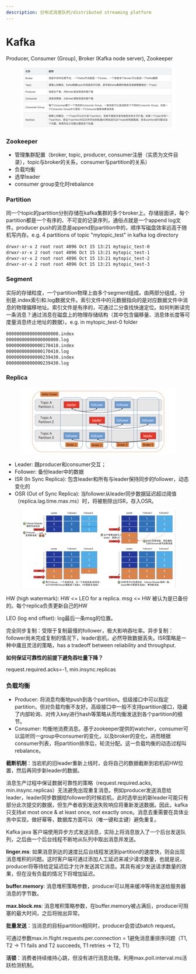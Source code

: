 ```yaml
---
description: 分布式消息队列/distributed streaming platform
---
```


# Kafka

Producer, Consumer (Group), Broker (Kafka node server), Zookeeper

<figure><img src="../.gitbook/assets/kafka components.png" alt="producer must specify the topic when pushing msgs"><figcaption></figcaption></figure>

### Zookeeper

* 管理集群配置（broker, topic, producer, consumer注册（实质为文件目录），topic与broker的关系，consumer与partition的关系）
* 负载均衡
* 选举leader
* consumer group变化时rebalance

### Partition

同一个topic的partition分别存储在kafka集群的多个broker上。存储层面讲，每个partition都是一个有序的、不可变的记录序列，通俗点就是一个append log文件。producer push的消息是append到partition中的，顺序写磁盘效率远高于随机写内存。e.g. 4 partitions of topic "mytopic\_test" in kafka log directory

```
drwxr-xr-x 2 root root 4096 Oct 15 13:21 mytopic_test-0
drwxr-xr-x 2 root root 4096 Oct 15 13:21 mytopic_test-1
drwxr-xr-x 2 root root 4096 Oct 15 13:21 mytopic_test-2
drwxr-xr-x 2 root root 4096 Oct 15 13:21 mytopic_test-3
```

### Segment

实际的存储粒度，一个partition物理上由多个segment组成。由两部分组成，分别是.index索引和.log数据文件。索引文件中的元数据指向的是对应数据文件中消息的物理偏移地址。索引文件是有序的，可通过二分查找快速定位。如何判断读完一条消息？通过消息在磁盘上的物理存储结构（其中包含偏移量、消息体长度等可度量消息终止地址的数据）。e.g. in mytopic\_test-0 folder

```
00000000000000000000.index
00000000000000000000.log
00000000000000170410.index
00000000000000170410.log
00000000000000239430.index
00000000000000239430.log
```

### Replica

<figure><img src="../.gitbook/assets/kafka replica.png" alt=""><figcaption></figcaption></figure>

* Leader: 跟producer和consumer交互；
* Follower: 备份leader中的数据
* ISR (In Sync Replica): 包含leader和所有与leader保持同步的follower，动态变化的
* OSR (Out of Sync Replica): 当follower从leader同步数据延迟超过阈值（replica.lag.time.max.ms）时，将被剔除出ISR，存入OSR。

<figure><img src="../.gitbook/assets/HW &#x26; LEO.png" alt=""><figcaption></figcaption></figure>

HW (high watermark): HW <= LEO for a replica. msg <= HW 被认为是已备份的。每个replica负责更新自己的HW

LEO (log end offset): log最后一条msg的位置。

完全同步复制：受限于复制最慢的follower，极大影响吞吐率。异步复制：follower尚未完成复制的情况下，leader宕机，必然导致数据丢失。ISR策略是一种中庸且灵活的策略，has a tradeoff between reliability and throughput.&#x20;



**如何保证可靠性的前提下避免吞吐量下降？**

request.required.acks=-1, min.insync.replicas



### 负载均衡

* Producer: 将消息均衡地push到各个partition。低级接口中可以指定partition，但对负载均衡不友好。高级接口中一般不支持partition接口，隐藏了内部轮询、对传入key进行hash等策略从而均衡发送到各个partition的细节。
* Consumer: 均衡地消费消息。基于zookeeper提供的watcher，consumer可以监听同一group中consumer的变化，以及broker的变化，进而根据consumer列表，将partition排序后，轮流分配。这一负载均衡的动态过程叫rebalance。



**截断机制**：当宕机的旧leader重新上线时，会将自己的数据截断到宕机前HW位置，然后再同步新leader的数据。



消息生产过程中保证数据可靠性的策略（request.required.acks, min.insync.replicas）无法避免出现重复消息。例如producer发送消息给leader，leader同步数据给follower的时候宕机，此时选举出的新leader可能只有部分此次提交的数据，但生产者收到发送失败响应将重新发送数据。因此，kafka只支持at most once & at least once, not exactly once。消息去重需要在具体业务中实现，做好幂等，数据库方面可以（唯一键和主键）避免重复。



Kafka java 客户端使用异步方式发送消息，实际上将消息放入了一个后台发送队列，之后由一个后台线程不断地从队列中取出消息并发送。

**linger.ms**: 如果消息到达的速度比后台线程发送到partition的速度快，则会出现消息堆积的问题。这时客户端可通过添加人工延迟来减少请求数量，也就是说，producer将等待给定延迟后才允许发送其它消息。其具有减少发送请求数量的效果，但在没有负载的情况下将增加延迟。

**buffer.memory**: 消息堆积策略参数，producer可以用来缓冲等待发送给服务器消息的字节数。

**max.block.ms**: 消息堆积策略参数，在buffer.memory被占满后，producer可阻塞的最大时间，之后将抛出异常。

**批量发送**：当消息的目标partition相同时，producer会尝试batch request。

可通过参数max.in.flight.requests.per.connection = 1避免消息重排序问题（T1, T2 -> T1 fails and T2 succeeds, T1 retries -> T2, T1）



**活锁**：消费者持续维持心跳，但没有进行消息处理。利用max.poll.interval.ms活跃检测机制。



